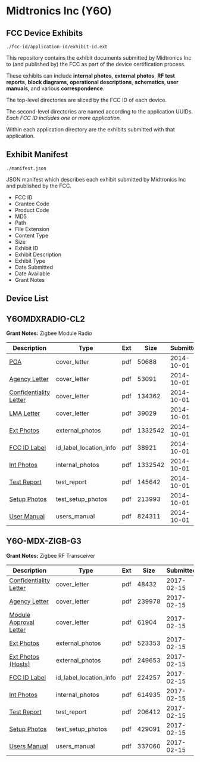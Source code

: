 # Midtronics Inc (Y6O)
## FCC Device Exhibits

```
./fcc-id/application-id/exhibit-id.ext
```

This repository contains the exhibit documents submitted by Midtronics Inc to (and published by) the FCC as part of the device certification process.

These exhibits can include **internal photos**, **external photos**, **RF test reports**, **block diagrams**, **operational descriptions**, **schematics**, **user manuals**, and various **correspondence**.

The top-level directories are sliced by the FCC ID of each device.

The second-level directories are named according to the application UUIDs. *Each FCC ID includes one or more application.*

Within each application directory are the exhibits submitted with that application. 

## Exhibit Manifest

```
./manifest.json
```

JSON manifest which describes each exhibit submitted by Midtronics Inc and published by the FCC.

- FCC ID
- Grantee Code
- Product Code
- MD5
- Path
- File Extension
- Content Type
- Size
- Exhibit ID
- Exhibit Description
- Exhibit Type
- Date Submitted
- Date Available
- Grant Notes

## Device List
## Y6OMDXRADIO-CL2
**Grant Notes:** Zigbee Module Radio

| Description | Type | Ext | Size | Submitted | Available |
| ----------- | ---- | --- | ---- | --------- | --------- |
| [POA](Y6OMDXRADIO-CL2/9cc0ef416497d6504907680efefcfaf3/2407871.pdf) | cover_letter | pdf | 50688 | 2014-10-01 | 2014-10-01 |
| [Agency Letter](Y6OMDXRADIO-CL2/9cc0ef416497d6504907680efefcfaf3/2407872.pdf) | cover_letter | pdf | 53091 | 2014-10-01 | 2014-10-01 |
| [Confidentiality Letter](Y6OMDXRADIO-CL2/9cc0ef416497d6504907680efefcfaf3/2407873.pdf) | cover_letter | pdf | 134362 | 2014-10-01 | 2014-10-01 |
| [LMA Letter](Y6OMDXRADIO-CL2/9cc0ef416497d6504907680efefcfaf3/2407874.pdf) | cover_letter | pdf | 39029 | 2014-10-01 | 2014-10-01 |
| [Ext Photos](Y6OMDXRADIO-CL2/9cc0ef416497d6504907680efefcfaf3/2407876.pdf) | external_photos | pdf | 1332542 | 2014-10-01 | 2014-10-01 |
| [FCC ID Label](Y6OMDXRADIO-CL2/9cc0ef416497d6504907680efefcfaf3/2407877.pdf) | id_label_location_info | pdf | 38921 | 2014-10-01 | 2014-10-01 |
| [Int Photos](Y6OMDXRADIO-CL2/9cc0ef416497d6504907680efefcfaf3/2407876.pdf) | internal_photos | pdf | 1332542 | 2014-10-01 | 2014-10-01 |
| [Test Report](Y6OMDXRADIO-CL2/9cc0ef416497d6504907680efefcfaf3/2407881.pdf) | test_report | pdf | 145642 | 2014-10-01 | 2014-10-01 |
| [Setup Photos](Y6OMDXRADIO-CL2/9cc0ef416497d6504907680efefcfaf3/2407882.pdf) | test_setup_photos | pdf | 213993 | 2014-10-01 | 2014-10-01 |
| [User Manual](Y6OMDXRADIO-CL2/9cc0ef416497d6504907680efefcfaf3/2407883.pdf) | users_manual | pdf | 824311 | 2014-10-01 | 2014-10-01 |
## Y6O-MDX-ZIGB-G3
**Grant Notes:** Zigbee RF Transceiver

| Description | Type | Ext | Size | Submitted | Available |
| ----------- | ---- | --- | ---- | --------- | --------- |
| [Confidentiality Letter](Y6O-MDX-ZIGB-G3/06172fdb9e876d514cab5ca27f9c74a9/3284392.pdf) | cover_letter | pdf | 48432 | 2017-02-15 | 2017-02-15 |
| [Agency Letter](Y6O-MDX-ZIGB-G3/06172fdb9e876d514cab5ca27f9c74a9/3284393.pdf) | cover_letter | pdf | 239978 | 2017-02-15 | 2017-02-15 |
| [Module Approval Letter](Y6O-MDX-ZIGB-G3/06172fdb9e876d514cab5ca27f9c74a9/3284394.pdf) | cover_letter | pdf | 61904 | 2017-02-15 | 2017-02-15 |
| [Ext Photos](Y6O-MDX-ZIGB-G3/06172fdb9e876d514cab5ca27f9c74a9/3284396.pdf) | external_photos | pdf | 523353 | 2017-02-15 | 2017-02-15 |
| [Ext Photos (Hosts)](Y6O-MDX-ZIGB-G3/06172fdb9e876d514cab5ca27f9c74a9/3284397.pdf) | external_photos | pdf | 249653 | 2017-02-15 | 2017-02-15 |
| [FCC ID Label](Y6O-MDX-ZIGB-G3/06172fdb9e876d514cab5ca27f9c74a9/3284398.pdf) | id_label_location_info | pdf | 224257 | 2017-02-15 | 2017-02-15 |
| [Int Photos](Y6O-MDX-ZIGB-G3/06172fdb9e876d514cab5ca27f9c74a9/3284399.pdf) | internal_photos | pdf | 614935 | 2017-02-15 | 2017-02-15 |
| [Test Report](Y6O-MDX-ZIGB-G3/06172fdb9e876d514cab5ca27f9c74a9/3284402.pdf) | test_report | pdf | 206412 | 2017-02-15 | 2017-02-15 |
| [Setup Photos](Y6O-MDX-ZIGB-G3/06172fdb9e876d514cab5ca27f9c74a9/3284403.pdf) | test_setup_photos | pdf | 429091 | 2017-02-15 | 2017-02-15 |
| [Users Manual](Y6O-MDX-ZIGB-G3/06172fdb9e876d514cab5ca27f9c74a9/3284404.pdf) | users_manual | pdf | 337060 | 2017-02-15 | 2017-02-15 |
